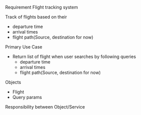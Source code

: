 Requirement
Flight tracking system

Track of flights based on their 
   - departure time 
   - arrival times
   - flight path(Source, destination for now)

Primary Use Case
   - Return list of flight when user searches by following queries
       - departure time 
       - arrival times
       - flight path(Source, destination for now)

Objects
   - Flight
   - Query params 

Responsibility between Object/Service